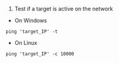 
1. Test if a target is active on the network

- On Windows

```
ping 'target_IP' -t 
```

- On Linux

```
ping 'target_IP' -c 10000
```